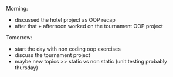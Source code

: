 Morning:
- discussed the hotel project as OOP recap
- after that + afternoon worked on the tournament OOP project

Tomorrow: 
- start the day with non coding oop exercises
- discuss the tournament project
- maybe new topics >> static vs non static (unit testing probably thursday)